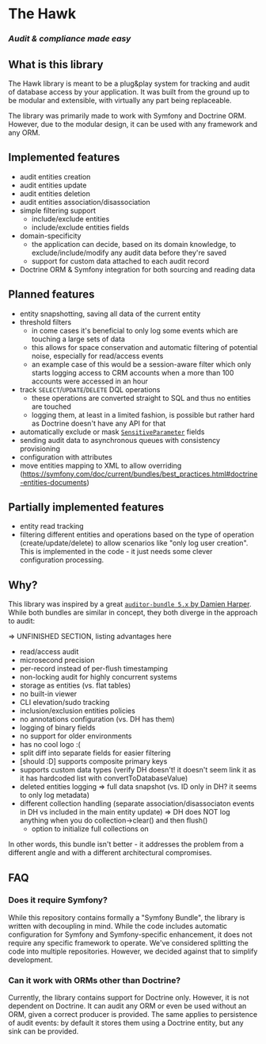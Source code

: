 # The Hawk
### *Audit & compliance made easy*

## What is this library
The Hawk library is meant to be a plug&play system for tracking and audit of database access by your application. It was
built from the ground up to be modular and extensible, with virtually any part being replaceable.

The library was primarily made to work with Symfony and Doctrine ORM. However, due to the modular design, it can be used
with any framework and any ORM.

## Implemented features
 - audit entities creation
 - audit entities update
 - audit entities deletion
 - audit entities association/disassociation
 - simple filtering support
   - include/exclude entities
   - include/exclude entities fields
 - domain-specificity
   - the application can decide, based on its domain knowledge, to exclude/include/modify any audit data before they're
     saved
   - support for custom data attached to each audit record
 - Doctrine ORM & Symfony integration for both sourcing and reading data


## Planned features
 - entity snapshotting, saving all data of the current entity
 - threshold filters
   - in come cases it's beneficial to only log some events which are touching a large sets of data
   - this allows for space conservation and automatic filtering of potential noise, especially for read/access events
   - an example case of this would be a session-aware filter which only starts logging access to CRM accounts when a 
     more than 100 accounts were accessed in an hour 
 - track `SELECT`/`UPDATE`/`DELETE` DQL operations
   - these operations are converted straight to SQL and thus no entities are touched
   - logging them, at least in a limited fashion, is possible but rather hard as Doctrine doesn't have any API for that
 - automatically exclude or mask [`SensitiveParameter`](https://www.php.net/manual/en/class.sensitiveparameter.php)
   fields
 - sending audit data to asynchronous queues with consistency provisioning
 - configuration with attributes
 - move entities mapping to XML to allow overriding (https://symfony.com/doc/current/bundles/best_practices.html#doctrine-entities-documents)


## Partially implemented features
 - entity read tracking
 - filtering different entities and operations based on the type of operation (create/update/delete) to allow scenarios
   like "only log user creation". This is implemented in the code - it just needs some clever configuration processing.

## Why?
This library was inspired by a great [`auditor-bundle 5.x` by Damien Harper](https://github.com/DamienHarper/auditor-bundle). 
While both bundles are similar in concept, they both diverge in the approach to audit:

=> UNFINISHED SECTION, listing advantages here
- read/access audit
- microsecond precision
- per-record instead of per-flush timestamping
- non-locking audit for highly concurrent systems
- storage as entities (vs. flat tables)
- no built-in viewer
- CLI elevation/sudo tracking
- inclusion/exclusion entities policies
- no annotations configuration (vs. DH has them)
- logging of binary fields
- no support for older environments
- has no cool logo :(
- split diff into separate fields for easier filtering
- [should :D] supports composite primary keys
- supports custom data types (verify DH doesn't! it doesn't seem link it as it has hardcoded list with convertToDatabaseValue)
- deleted entities logging => full data snapshot (vs. ID only in DH? it seems to only log metadata)
- different collection handling (separate association/disassociaton events in DH vs included in the main entity update)
   => DH does NOT log anything when you do collection->clear() and then flush()
   - option to initialize full collections on  

In other words, this bundle isn't better - it addresses the problem from a different angle and with a different 
architectural compromises.


## FAQ
### Does it require Symfony?
While this repository contains formally a "Symfony Bundle", the library is written with decoupling in mind. While the
code includes automatic configuration for Symfony and Symfony-specific enhancement, it does not require any specific 
framework to operate. We've considered splitting the code into multiple repositories. However, we decided against that
to simplify development.

### Can it work with ORMs other than Doctrine?
Currently, the library contains support for Doctrine only. However, it is not dependent on Doctrine. It can audit any 
ORM or even be used without an ORM, given a correct producer is provided. The same applies to persistence of audit 
events: by default it stores them using a Doctrine entity, but any sink can be provided.

